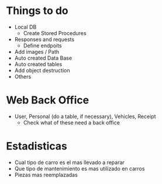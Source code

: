 # Things to do
* Local DB
    * Create Stored Procedures
* Responses and requests
    * Define endpoits
* Add images / Path
* Auto created Data Base
* Auto created tables
* Add object destruction
* Others

# Web Back Office
* User, Personal (do a table, if necessary), Vehicles, Receipt
    * Check what of these need a back office

# Estadisticas
* Cual tipo de carro es el mas llevado a reparar
* Que tipo de mantenimiento es mas utilizado en carros
* Piezas mas reemplazadas